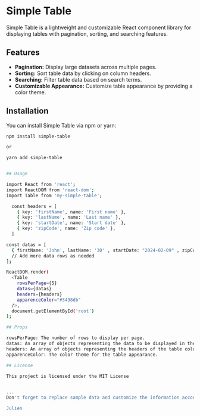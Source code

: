 # Simple Table

Simple Table is a lightweight and customizable React component library for displaying tables with pagination, sorting, and searching features.

## Features

- **Pagination:** Display large datasets across multiple pages.
- **Sorting:** Sort table data by clicking on column headers.
- **Searching:** Filter table data based on search terms.
- **Customizable Appearance:** Customize table appearance by providing a color theme.

## Installation

You can install Simple Table via npm or yarn:

```bash
npm install simple-table

or

yarn add simple-table


## Usage 

import React from 'react';
import ReactDOM from 'react-dom';
import Table from 'my-simple-table';

  const headers = [
    { key: 'firstName', name: 'First name' },
    { key: 'lastName', name: 'Last name' },
    { key: 'startDate', name: 'Start date' },
    { key: 'zipCode', name: 'Zip code' },
  ]

const datas = [
  { firstName: 'John', lastName: '30' , startDate: "2024-02-09" , zipCode: "11000"},
  // Add more data rows as needed
];

ReactDOM.render(
  <Table
    rowsPerPage={5}
    datas={datas}
    headers={headers}
    apparenceColor="#3498db"
  />,
  document.getElementById('root')
);

## Props

rowsPerPage: The number of rows to display per page.
datas: An array of objects representing the data to be displayed in the table.
headers: An array of objects representing the headers of the table columns whith key and name of columns
apparenceColor: The color theme for the table appearance.

## License

This project is licensed under the MIT License 


... 
Don't forget to replace sample data and customize the information according to your library's needs. If you have any questions or need more information, don't hesitate to ask!

Julien
